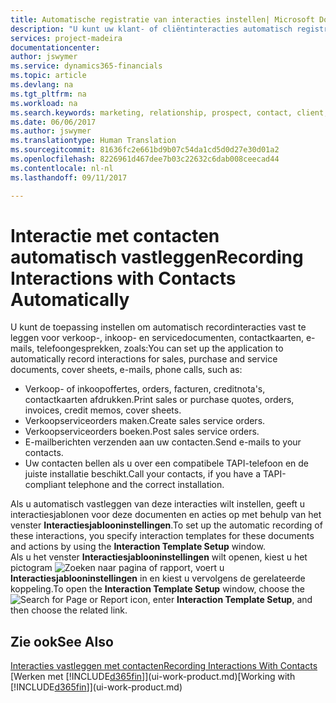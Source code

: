 ```yaml
---
title: Automatische registratie van interacties instellen| Microsoft Docs
description: "U kunt uw klant- of cliëntinteracties automatisch registreren, bijvoorbeeld voor verkoop-, inkoop- en servicedocumenten of telefoongesprekken."
services: project-madeira
documentationcenter: 
author: jswymer
ms.service: dynamics365-financials
ms.topic: article
ms.devlang: na
ms.tgt_pltfrm: na
ms.workload: na
ms.search.keywords: marketing, relationship, prospect, contact, client, customer
ms.date: 06/06/2017
ms.author: jswymer
ms.translationtype: Human Translation
ms.sourcegitcommit: 81636fc2e661bd9b07c54da1cd5d0d27e30d01a2
ms.openlocfilehash: 8226961d467dee7b03c22632c6dab008ceecad44
ms.contentlocale: nl-nl
ms.lasthandoff: 09/11/2017

---
```

# <a name="recording-interactions-with-contacts-automatically"></a><span data-ttu-id="3cfd9-103">Interactie met contacten automatisch vastleggen</span><span class="sxs-lookup"><span data-stu-id="3cfd9-103">Recording Interactions with Contacts Automatically</span></span>
<span data-ttu-id="3cfd9-104">U kunt de toepassing instellen om automatisch recordinteracties vast te leggen voor verkoop-, inkoop- en servicedocumenten, contactkaarten, e-mails, telefoongesprekken, zoals:</span><span class="sxs-lookup"><span data-stu-id="3cfd9-104">You can set up the application to automatically record interactions for sales, purchase and service documents, cover sheets, e-mails, phone calls, such as:</span></span>

* <span data-ttu-id="3cfd9-105">Verkoop- of inkoopoffertes, orders, facturen, creditnota's, contactkaarten afdrukken.</span><span class="sxs-lookup"><span data-stu-id="3cfd9-105">Print sales or purchase quotes, orders, invoices, credit memos, cover sheets.</span></span>
* <span data-ttu-id="3cfd9-106">Verkoopserviceorders maken.</span><span class="sxs-lookup"><span data-stu-id="3cfd9-106">Create sales service orders.</span></span>
* <span data-ttu-id="3cfd9-107">Verkoopserviceorders boeken.</span><span class="sxs-lookup"><span data-stu-id="3cfd9-107">Post sales service orders.</span></span>
* <span data-ttu-id="3cfd9-108">E-mailberichten verzenden aan uw contacten.</span><span class="sxs-lookup"><span data-stu-id="3cfd9-108">Send e-mails to your contacts.</span></span>
* <span data-ttu-id="3cfd9-109">Uw contacten bellen als u over een compatibele TAPI-telefoon en de juiste installatie beschikt.</span><span class="sxs-lookup"><span data-stu-id="3cfd9-109">Call your contacts, if you have a TAPI-compliant telephone and the correct installation.</span></span>

<span data-ttu-id="3cfd9-110">Als u automatisch vastleggen van deze interacties wilt instellen, geeft u interactiesjablonen voor deze documenten en acties op met behulp van het venster **Interactiesjablooninstellingen**.</span><span class="sxs-lookup"><span data-stu-id="3cfd9-110">To set up the automatic recording of these interactions, you specify interaction templates for these documents and actions by using the **Interaction Template Setup** window.</span></span>  
<span data-ttu-id="3cfd9-111">Als u het venster **Interactiesjablooninstellingen** wilt openen, kiest u het pictogram ![Zoeken naar pagina of rapport](media/ui-search/search_small.png "Search for Page or Report icon"), voert u **Interactiesjablooninstellingen** in en kiest u vervolgens de gerelateerde koppeling.</span><span class="sxs-lookup"><span data-stu-id="3cfd9-111">To open the **Interaction Template Setup** window, choose the ![Search for Page or Report](media/ui-search/search_small.png "Search for Page or Report icon") icon, enter **Interaction Template Setup**, and then choose the related link.</span></span>

## <a name="see-also"></a><span data-ttu-id="3cfd9-112">Zie ook</span><span class="sxs-lookup"><span data-stu-id="3cfd9-112">See Also</span></span>
[<span data-ttu-id="3cfd9-113">Interacties vastleggen met contacten</span><span class="sxs-lookup"><span data-stu-id="3cfd9-113">Recording Interactions With Contacts</span></span>](marketing-interactions.md)  
<span data-ttu-id="3cfd9-114">[Werken met [!INCLUDE[d365fin](includes/d365fin_md.md)]](ui-work-product.md)</span><span class="sxs-lookup"><span data-stu-id="3cfd9-114">[Working with [!INCLUDE[d365fin](includes/d365fin_md.md)]](ui-work-product.md)</span></span>  

